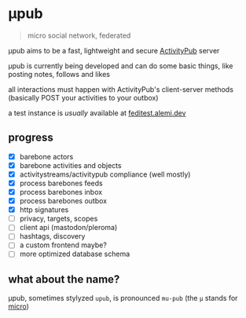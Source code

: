 # μpub
> micro social network, federated

μpub aims to be a fast, lightweight and secure [ActivityPub](https://www.w3.org/TR/activitypub/) server

μpub is currently being developed and can do some basic things, like posting notes, follows and likes

all interactions must happen with ActivityPub's client-server methods (basically POST your activities to your outbox)

a test instance is _usually_ available at [feditest.alemi.dev](https://feditest.alemi.dev)

## progress

 - [x] barebone actors
 - [x] barebone activities and objects
 - [x] activitystreams/activitypub compliance (well mostly)
 - [x] process barebones feeds
 - [x] process barebones inbox
 - [x] process barebones outbox
 - [x] http signatures
 - [ ] privacy, targets, scopes
 - [ ] client api (mastodon/pleroma)
 - [ ] hashtags, discovery
 - [ ] a custom frontend maybe?
 - [ ] more optimized database schema

## what about the name?
μpub, sometimes stylyzed `upub`, is pronounced `mu-pub` (the `μ` stands for [micro](https://en.wikipedia.org/wiki/International_System_of_Units#Prefixes))
